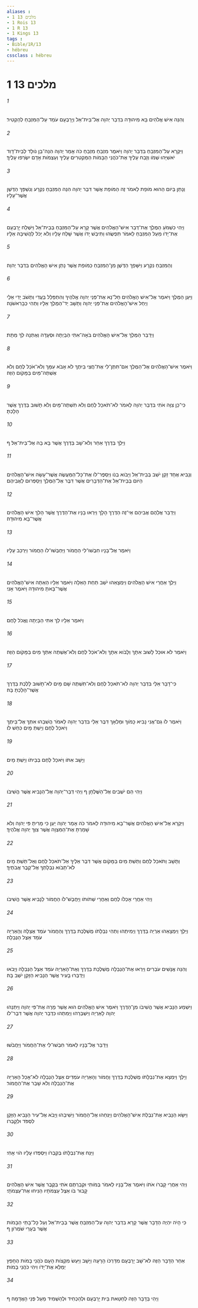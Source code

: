 ```yaml
---
aliases : 
- 1 מלכים 13
- 1 Rois 13
- 1 R 13
- 1 Kings 13
tags : 
- Bible/1R/13
- hébreu
cssclass : hébreu
---
```


# 1 מלכים 13

###### 1
וְהִנֵּה אִישׁ אֱלֹהִים בָּא מִיהוּדָה בִּדְבַר יְהוָה אֶל־בֵּית־אֵל וְיָרָבְעָם עֹמֵד עַל־הַמִּזְבֵּחַ לְהַקְטִיר׃
###### 2
וַיִּקְרָא עַל־הַמִּזְבֵּחַ בִּדְבַר יְהוָה וַיֹּאמֶר מִזְבֵּחַ מִזְבֵּחַ כֹּה אָמַר יְהוָה הִנֵּה־בֵן נֹולָד לְבֵית־דָּוִד יֹאשִׁיָּהוּ שְׁמֹו וְזָבַח עָלֶיךָ אֶת־כֹּהֲנֵי הַבָּמֹות הַמַּקְטִרִים עָלֶיךָ וְעַצְמֹות אָדָם יִשְׂרְפוּ עָלֶיךָ׃
###### 3
וְנָתַן בַּיֹּום הַהוּא מֹופֵת לֵאמֹר זֶה הַמֹּופֵת אֲשֶׁר דִּבֶּר יְהוָה הִנֵּה הַמִּזְבֵּחַ נִקְרָע וְנִשְׁפַּךְ הַדֶּשֶׁן אֲשֶׁר־עָלָיו׃
###### 4
וַיְהִי כִשְׁמֹעַ הַמֶּלֶךְ אֶת־דְּבַר אִישׁ־הָאֱלֹהִים אֲשֶׁר קָרָא עַל־הַמִּזְבֵּחַ בְּבֵית־אֵל וַיִּשְׁלַח יָרָבְעָם אֶת־יָדֹו מֵעַל הַמִּזְבֵּחַ לֵאמֹר תִּפְשֻׂהוּ וַתִּיבַשׁ יָדֹו אֲשֶׁר שָׁלַח עָלָיו וְלֹא יָכֹל לַהֲשִׁיבָהּ אֵלָיו׃
###### 5
וְהַמִּזְבֵּחַ נִקְרָע וַיִּשָּׁפֵךְ הַדֶּשֶׁן מִן־הַמִּזְבֵּחַ כַּמֹּופֵת אֲשֶׁר נָתַן אִישׁ הָאֱלֹהִים בִּדְבַר יְהוָה׃
###### 6
וַיַּעַן הַמֶּלֶךְ וַיֹּאמֶר אֶל־אִישׁ הָאֱלֹהִים חַל־נָא אֶת־פְּנֵי יְהוָה אֱלֹהֶיךָ וְהִתְפַּלֵּל בַּעֲדִי וְתָשֹׁב יָדִי אֵלָי וַיְחַל אִישׁ־הָאֱלֹהִים אֶת־פְּנֵי יְהוָה וַתָּשָׁב יַד־הַמֶּלֶךְ אֵלָיו וַתְּהִי כְּבָרִאשֹׁנָה׃
###### 7
וַיְדַבֵּר הַמֶּלֶךְ אֶל־אִישׁ הָאֱלֹהִים בֹּאָה־אִתִּי הַבַּיְתָה וּסְעָדָה וְאֶתְּנָה לְךָ מַתָּת׃
###### 8
וַיֹּאמֶר אִישׁ־הָאֱלֹהִים אֶל־הַמֶּלֶךְ אִם־תִּתֶּן־לִי אֶת־חֲצִי בֵיתֶךָ לֹא אָבֹא עִמָּךְ וְלֹא־אֹכַל לֶחֶם וְלֹא אֶשְׁתֶּה־מַּיִם בַּמָּקֹום הַזֶּה׃
###### 9
כִּי־כֵן צִוָּה אֹתִי בִּדְבַר יְהוָה לֵאמֹר לֹא־תֹאכַל לֶחֶם וְלֹא תִשְׁתֶּה־מָּיִם וְלֹא תָשׁוּב בַּדֶּרֶךְ אֲשֶׁר הָלָכְתָּ׃
###### 10
וַיֵּלֶךְ בְּדֶרֶךְ אַחֵר וְלֹא־שָׁב בַּדֶּרֶךְ אֲשֶׁר בָּא בָהּ אֶל־בֵּית־אֵל׃ ף
###### 11
וְנָבִיא אֶחָד זָקֵן יֹשֵׁב בְּבֵית־אֵל וַיָּבֹוא בְנֹו וַיְסַפֶּר־לֹו אֶת־כָּל־הַמַּעֲשֶׂה אֲשֶׁר־עָשָׂה אִישׁ־הָאֱלֹהִים הַיֹּום בְּבֵית־אֵל אֶת־הַדְּבָרִים אֲשֶׁר דִּבֶּר אֶל־הַמֶּלֶךְ וַיְסַפְּרוּם לַאֲבִיהֶם׃
###### 12
וַיְדַבֵּר אֲלֵהֶם אֲבִיהֶם אֵי־זֶה הַדֶּרֶךְ הָלָךְ וַיִּרְאוּ בָנָיו אֶת־הַדֶּרֶךְ אֲשֶׁר הָלַךְ אִישׁ הָאֱלֹהִים אֲשֶׁר־בָּא מִיהוּדָה׃
###### 13
וַיֹּאמֶר אֶל־בָּנָיו חִבְשׁוּ־לִי הַחֲמֹור וַיַּחְבְּשׁוּ־לֹו הַחֲמֹור וַיִּרְכַּב עָלָיו׃
###### 14
וַיֵּלֶךְ אַחֲרֵי אִישׁ הָאֱלֹהִים וַיִּמְצָאֵהוּ יֹשֵׁב תַּחַת הָאֵלָה וַיֹּאמֶר אֵלָיו הַאַתָּה אִישׁ־הָאֱלֹהִים אֲשֶׁר־בָּאתָ מִיהוּדָה וַיֹּאמֶר אָנִי׃
###### 15
וַיֹּאמֶר אֵלָיו לֵךְ אִתִּי הַבָּיְתָה וֶאֱכֹל לָחֶם׃
###### 16
וַיֹּאמֶר לֹא אוּכַל לָשׁוּב אִתָּךְ וְלָבֹוא אִתָּךְ וְלֹא־אֹכַל לֶחֶם וְלֹא־אֶשְׁתֶּה אִתְּךָ מַיִם בַּמָּקֹום הַזֶּה׃
###### 17
כִּי־דָבָר אֵלַי בִּדְבַר יְהוָה לֹא־תֹאכַל לֶחֶם וְלֹא־תִשְׁתֶּה שָׁם מָיִם לֹא־תָשׁוּב לָלֶכֶת בַּדֶּרֶךְ אֲשֶׁר־הָלַכְתָּ בָּהּ׃
###### 18
וַיֹּאמֶר לֹו גַּם־אֲנִי נָבִיא כָּמֹוךָ וּמַלְאָךְ דִּבֶּר אֵלַי בִּדְבַר יְהוָה לֵאמֹר הֲשִׁבֵהוּ אִתְּךָ אֶל־בֵּיתֶךָ וְיֹאכַל לֶחֶם וְיֵשְׁתְּ מָיִם כִּחֵשׁ לֹו׃
###### 19
וַיָּשָׁב אִתֹּו וַיֹּאכַל לֶחֶם בְּבֵיתֹו וַיֵּשְׁתְּ מָיִם׃
###### 20
וַיְהִי הֵם יֹשְׁבִים אֶל־הַשֻּׁלְחָן ף וַיְהִי דְּבַר־יְהוָה אֶל־הַנָּבִיא אֲשֶׁר הֱשִׁיבֹו׃
###### 21
וַיִּקְרָא אֶל־אִישׁ הָאֱלֹהִים אֲשֶׁר־בָּא מִיהוּדָה לֵאמֹר כֹּה אָמַר יְהוָה יַעַן כִּי מָרִיתָ פִּי יְהוָה וְלֹא שָׁמַרְתָּ אֶת־הַמִּצְוָה אֲשֶׁר צִוְּךָ יְהוָה אֱלֹהֶיךָ׃
###### 22
וַתָּשָׁב וַתֹּאכַל לֶחֶם וַתֵּשְׁתְּ מַיִם בַּמָּקֹום אֲשֶׁר דִּבֶּר אֵלֶיךָ אַל־תֹּאכַל לֶחֶם וְאַל־תֵּשְׁתְּ מָיִם לֹא־תָבֹוא נִבְלָתְךָ אֶל־קֶבֶר אֲבֹתֶיךָ׃
###### 23
וַיְהִי אַחֲרֵי אָכְלֹו לֶחֶם וְאַחֲרֵי שְׁתֹותֹו וַיַּחֲבָשׁ־לֹו הַחֲמֹור לַנָּבִיא אֲשֶׁר הֱשִׁיבֹו׃
###### 24
וַיֵּלֶךְ וַיִּמְצָאֵהוּ אַרְיֵה בַּדֶּרֶךְ וַיְמִיתֵהוּ וַתְּהִי נִבְלָתֹו מֻשְׁלֶכֶת בַּדֶּרֶךְ וְהַחֲמֹור עֹמֵד אֶצְלָהּ וְהָאַרְיֵה עֹמֵד אֵצֶל הַנְּבֵלָה׃
###### 25
וְהִנֵּה אֲנָשִׁים עֹבְרִים וַיִּרְאוּ אֶת־הַנְּבֵלָה מֻשְׁלֶכֶת בַּדֶּרֶךְ וְאֶת־הָאַרְיֵה עֹמֵד אֵצֶל הַנְּבֵלָה וַיָּבֹאוּ וַיְדַבְּרוּ בָעִיר אֲשֶׁר הַנָּבִיא הַזָּקֵן יֹשֵׁב בָּהּ׃
###### 26
וַיִּשְׁמַע הַנָּבִיא אֲשֶׁר הֱשִׁיבֹו מִן־הַדֶּרֶךְ וַיֹּאמֶר אִישׁ הָאֱלֹהִים הוּא אֲשֶׁר מָרָה אֶת־פִּי יְהוָה וַיִּתְּנֵהוּ יְהוָה לָאַרְיֵה וַיִּשְׁבְּרֵהוּ וַיְמִתֵהוּ כִּדְבַר יְהוָה אֲשֶׁר דִּבֶּר־לֹו׃
###### 27
וַיְדַבֵּר אֶל־בָּנָיו לֵאמֹר חִבְשׁוּ־לִי אֶת־הַחֲמֹור וַיַּחֲבֹשׁוּ׃
###### 28
וַיֵּלֶךְ וַיִּמְצָא אֶת־נִבְלָתֹו מֻשְׁלֶכֶת בַּדֶּרֶךְ וַחֲמֹור וְהָאַרְיֵה עֹמְדִים אֵצֶל הַנְּבֵלָה לֹא־אָכַל הָאַרְיֵה אֶת־הַנְּבֵלָה וְלֹא שָׁבַר אֶת־הַחֲמֹור׃
###### 29
וַיִּשָּׂא הַנָּבִיא אֶת־נִבְלַת אִישׁ־הָאֱלֹהִים וַיַּנִּחֵהוּ אֶל־הַחֲמֹור וַיְשִׁיבֵהוּ וַיָּבֹא אֶל־עִיר הַנָּבִיא הַזָּקֵן לִסְפֹּד וּלְקָבְרֹו׃
###### 30
וַיַּנַּח אֶת־נִבְלָתֹו בְּקִבְרֹו וַיִּסְפְּדוּ עָלָיו הֹוי אָחִי׃
###### 31
וַיְהִי אַחֲרֵי קָבְרֹו אֹתֹו וַיֹּאמֶר אֶל־בָּנָיו לֵאמֹר בְּמֹותִי וּקְבַרְתֶּם אֹתִי בַּקֶּבֶר אֲשֶׁר אִישׁ הָאֱלֹהִים קָבוּר בֹּו אֵצֶל עַצְמֹתָיו הַנִּיחוּ אֶת־עַצְמֹתָי׃
###### 32
כִּי הָיֹה יִהְיֶה הַדָּבָר אֲשֶׁר קָרָא בִּדְבַר יְהוָה עַל־הַמִּזְבֵּחַ אֲשֶׁר בְּבֵית־אֵל וְעַל כָּל־בָּתֵּי הַבָּמֹות אֲשֶׁר בְּעָרֵי שֹׁמְרֹון׃ ף
###### 33
אַחַר הַדָּבָר הַזֶּה לֹא־שָׁב יָרָבְעָם מִדַּרְכֹּו הָרָעָה וַיָּשָׁב וַיַּעַשׂ מִקְצֹות הָעָם כֹּהֲנֵי בָמֹות הֶחָפֵץ יְמַלֵּא אֶת־יָדֹו וִיהִי כֹּהֲנֵי בָמֹות׃
###### 34
וַיְהִי בַּדָּבָר הַזֶּה לְחַטַּאת בֵּית יָרָבְעָם וּלְהַכְחִיד וּלְהַשְׁמִיד מֵעַל פְּנֵי הָאֲדָמָה׃ ף
